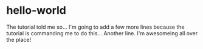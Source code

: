 # hello-world
The tutorial told me so...
  I'm going to add a few more lines because the tutorial is commanding me to do this...
  Another line.  I'm awesomeing all over the place!
